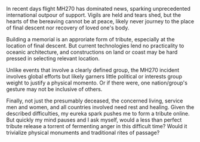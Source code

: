In recent days flight MH270 has dominated news, sparking unprecedented international outpour of support. Vigils are held and tears shed, but the hearts of the bereaving cannot be at peace, likely never journey to the place of final descent nor recovery of loved one's body.

Building a memorial is an approriate form of tribute, especially at the location of final descent. But current technologies lend no practicality to oceanic architecture, and constructions on land or coast may be hard pressed in selecting relevant location. 

Unlike events that involve a clearly defined group, the MH270 incident involves global efforts but likely garners little political or interests group weight to justify a physical momento. Or if there were, one nation/group's gesture may not be inclusive of others.

Finally, not just the presumably deceased, the concerned living, service men and women, and all countries involved need rest and healing. Given the described difficulties, my eureka spark pushes me to form a tribute online. But quickly my mind pauses and I ask myself, would a less than perfect tribute release a torrent of fermenting anger in this difficult time? Would it trivialize physical monuments and traditional rites of passage?
